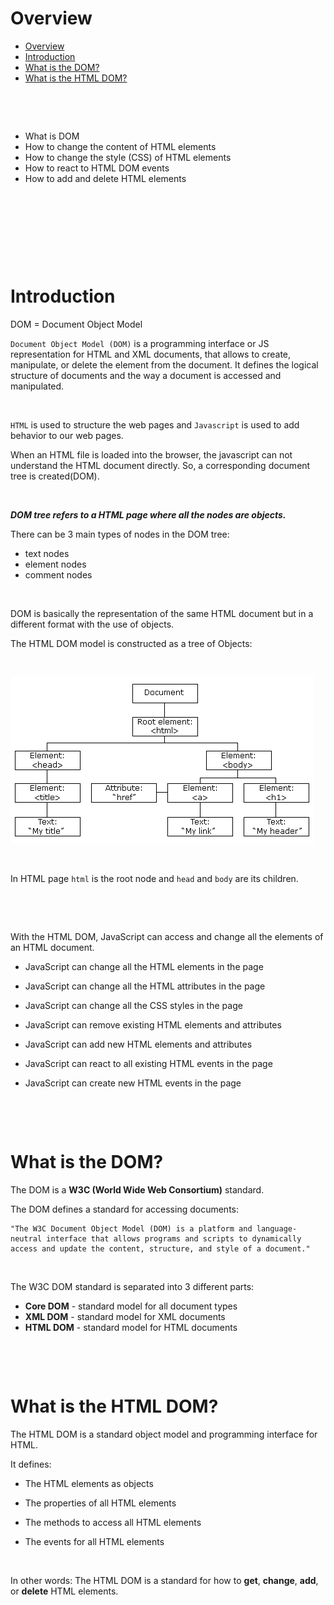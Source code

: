 # Overview

- [Overview](#overview)
- [Introduction](#introduction)
- [What is the DOM?](#what-is-the-dom)
- [What is the HTML DOM?](#what-is-the-html-dom)

&nbsp;

&nbsp;

- What is DOM
- How to change the content of HTML elements
- How to change the style (CSS) of HTML elements
- How to react to HTML DOM events
- How to add and delete HTML elements

&nbsp;

&nbsp;

&nbsp;

&nbsp;

# Introduction

DOM = Document Object Model

`Document Object Model (DOM)` is a programming interface or JS representation for HTML and XML documents, that allows to create, manipulate, or delete the element from the document. It defines the logical structure of documents and the way a document is accessed and manipulated.

&nbsp;

`HTML` is used to structure the web pages and `Javascript` is used to add behavior to our web pages.

When an HTML file is loaded into the browser, the javascript can not understand the HTML document directly. So, a corresponding document tree is created(DOM).

&nbsp;

**_DOM tree refers to a HTML page where all the nodes are objects._**

There can be 3 main types of nodes in the DOM tree:

- text nodes
- element nodes
- comment nodes

&nbsp;

DOM is basically the representation of the same HTML document but in a different format with the use of objects.

The HTML DOM model is constructed as a tree of Objects:

&nbsp;

<img src="../../../../assets/DOM-intro.png">

&nbsp;

In HTML page `html` is the root node and `head` and `body` are its children.

&nbsp;

&nbsp;

With the HTML DOM, JavaScript can access and change all the elements of an HTML document.

- JavaScript can change all the HTML elements in the page

- JavaScript can change all the HTML attributes in the page

- JavaScript can change all the CSS styles in the page

- JavaScript can remove existing HTML elements and attributes
- JavaScript can add new HTML elements and attributes
- JavaScript can react to all existing HTML events in the page
- JavaScript can create new HTML events in the page

&nbsp;

&nbsp;

# What is the DOM?

The DOM is a **W3C (World Wide Web Consortium)** standard.

The DOM defines a standard for accessing documents:

    "The W3C Document Object Model (DOM) is a platform and language-neutral interface that allows programs and scripts to dynamically access and update the content, structure, and style of a document."

&nbsp;

The W3C DOM standard is separated into 3 different parts:

- **Core DOM** - standard model for all document types
- **XML DOM** - standard model for XML documents
- **HTML DOM** - standard model for HTML documents

&nbsp;

&nbsp;

# What is the HTML DOM?

The HTML DOM is a standard object model and programming interface for HTML.

It defines:

- The HTML elements as objects

- The properties of all HTML elements
- The methods to access all HTML elements
- The events for all HTML elements

&nbsp;

In other words: The HTML DOM is a standard for how to **get**, **change**, **add**, or **delete** HTML elements.

&nbsp;

&nbsp;
